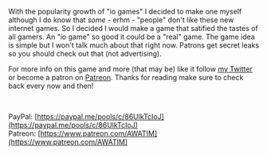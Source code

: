 With the popularity growth of "io games" I decided to make one myself although I do know that _some_ - erhm - "people" don't like these new internet games. So I decided I would make a game that satified the tastes of all gamers. An "io game" so good it could be a "real" game. The game idea is simple but I won't talk much about that right now. Patrons get secret leaks so you should check out that (not advertising).

For more info on this game and more (that may be) like it follow [my Twitter](https://twitter.com/thefirstawatim) or become a patron on [Patreon](https://www.patreon.com/AWATIM). Thanks for reading make sure to check back every now and then!

<br>

PayPal: [https://paypal.me/pools/c/86UlkTcIoJ](https://paypal.me/pools/c/86UlkTcIoJ)<br>
Patreon: [https://www.patreon.com/AWATIM](https://www.patreon.com/AWATIM)